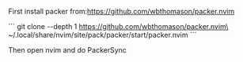 First install packer from:https://github.com/wbthomason/packer.nvim

´´´
git clone --depth 1 https://github.com/wbthomason/packer.nvim\
 ~/.local/share/nvim/site/pack/packer/start/packer.nvim
´´´

Then open nvim and do PackerSync
